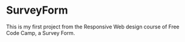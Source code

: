 # SurveyForm
This is my first project from the Responsive Web design course of Free Code Camp, a Survey Form.
